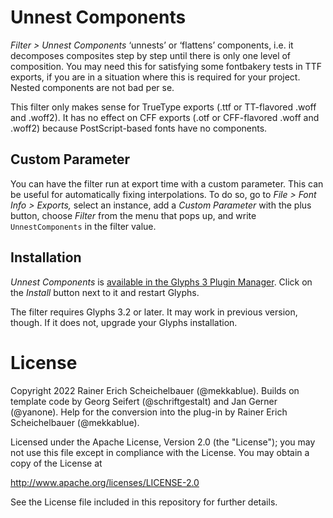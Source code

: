# Unnest Components

*Filter > Unnest Components* ‘unnests’ or ‘flattens’ components, i.e. it decomposes composites step by step until there is only one level of composition. You may need this for satisfying some fontbakery tests in TTF exports, if you are in a situation where this is required for your project. Nested components are not bad per se.

This filter only makes sense for TrueType exports (.ttf or TT-flavored .woff and .woff2). It has no effect on CFF exports (.otf or CFF-flavored .woff and .woff2) because PostScript-based fonts have no components.

## Custom Parameter
 
You can have the filter run at export time with a custom parameter. This can be useful for automatically fixing interpolations. To do so, go to *File > Font Info > Exports,* select an instance, add a *Custom Parameter* with the plus button, choose *Filter* from the menu that pops up, and write `UnnestComponents` in the filter value. 


## Installation

*Unnest Components* is [available in the Glyphs&nbsp;3 Plugin Manager](glyphsapp3://showplugin/Unnest%20Components). Click on the *Install* button next to it and restart Glyphs.

The filter requires Glyphs 3.2 or later. It may work in previous version, though. If it does not, upgrade your Glyphs installation.

# License

Copyright 2022 Rainer Erich Scheichelbauer (@mekkablue). Builds on template code by Georg Seifert (@schriftgestalt) and Jan Gerner (@yanone). Help for the conversion into the plug-in by Rainer Erich Scheichelbauer (@mekkablue).

Licensed under the Apache License, Version 2.0 (the "License");
you may not use this file except in compliance with the License.
You may obtain a copy of the License at

http://www.apache.org/licenses/LICENSE-2.0

See the License file included in this repository for further details.
